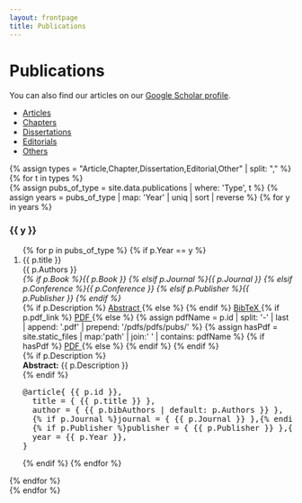 ```yaml
---
layout: frontpage
title: Publications
---
```


<link rel="stylesheet" href="https://cdnjs.cloudflare.com/ajax/libs/font-awesome/6.5.1/css/all.min.css">
<link rel="stylesheet" href="{{ ASSET_PATH }}/css/publications.css">

# Publications

<p>
You can also find our articles on our
<a href="https://scholar.google.com/citations?hl=en&user=ZvYwdsUAAAAJ">Google Scholar profile</a>.
</p>

<div class="navbar">
  <div class="navbar-inner">
    <ul id="pub-tabs" class="nav nav-tabs">
      <li id="tab-article" class="active"><a href="javascript:showPubType('Article')">Articles</a></li>
      <li id="tab-chapter"><a href="javascript:showPubType('Chapter')">Chapters</a></li>
      <li id="tab-dissertation"><a href="javascript:showPubType('Dissertation')">Dissertations</a></li>
      <li id="tab-editorial"><a href="javascript:showPubType('Editorial')">Editorials</a></li>
      <li id="tab-other"><a href="javascript:showPubType('Other')">Others</a></li>
    </ul>
  </div>
</div>

<div id="pub-lists">
  {% assign types = "Article,Chapter,Dissertation,Editorial,Other" | split: "," %}
  {% for t in types %}
    <div id="pub-{{ t | downcase }}" class="pub-type{% if forloop.first %} active{% endif %}">
      {% assign pubs_of_type = site.data.publications | where: 'Type', t %}
      {% assign years = pubs_of_type | map: 'Year' | uniq | sort | reverse %}
      {% for y in years %}
        <h3 class="pubyear">{{ y }}</h3>
        <ol>
        {% for p in pubs_of_type %}
          {% if p.Year == y %}
            <li class="pub-entry">
              <span class="pub-title">{{ p.title }}</span><br>
              <span class="pub-authors">{{ p.Authors }}</span><br>
              <em>
                {% if p.Book %}{{ p.Book }}
                {% elsif p.Journal %}{{ p.Journal }}
                {% elsif p.Conference %}{{ p.Conference }}
                {% elsif p.Publisher %}{{ p.Publisher }}
                {% endif %}
              </em>
              <div class="pub-icons">
                {% if p.Description %}
                  <a href="javascript:void(0);" onclick="toggleSection('abs-{{ p.id }}')" class="pub-action">
                    <i class="fas fa-file-alt"></i> Abstract
                  </a>
                {% else %}
                  <i class="fas fa-file-alt disabled"></i>
                {% endif %}
                <a href="javascript:void(0);" onclick="toggleSection('bib-{{ p.id }}')" class="pub-action">
                  <i class="fas fa-code"></i> BibTeX
                </a>
                {% if p.pdf_link %}
                  <a href="{{ p.pdf_link }}" target="_blank" class="pub-action">
                    <i class="fas fa-file-pdf"></i> PDF
                  </a>
                {% else %}
                  {% assign pdfName = p.id | split: '-' | last | append: '.pdf' | prepend: '/pdfs/pdfs/pubs/' %}
                  {% assign hasPdf = site.static_files | map:'path' | join:' ' | contains: pdfName %}
                  {% if hasPdf %}
                    <a href="{{ pdfName }}" target="_blank" class="pub-action">
                      <i class="fas fa-file-pdf"></i> PDF
                    </a>
                  {% else %}
                    <i class="fas fa-file-pdf disabled"></i>
                  {% endif %}
                {% endif %}
              </div>
              {% if p.Description %}
                <div id="abs-{{ p.id }}" class="pub-abstract">
                  <strong>Abstract:</strong> {{ p.Description }}
                </div>
              {% endif %}
              <pre id="bib-{{ p.id }}" class="pub-bibtex">@article{ {{ p.id }},
  title = { {{ p.title }} },
  author = { {{ p.bibAuthors | default: p.Authors }} },
  {% if p.Journal %}journal = { {{ p.Journal }} },{% endif %}
  {% if p.Publisher %}publisher = { {{ p.Publisher }} },{% endif %}
  year = {{ p.Year }},
}</pre>
            </li>
          {% endif %}
        {% endfor %}
        </ol>
      {% endfor %}
    </div>
  {% endfor %}
</div>

<script>
function showPubType(type){
  document.querySelectorAll('.pub-type').forEach(div => {
    div.id === 'pub-'+type.toLowerCase() ? div.classList.add('active') : div.classList.remove('active');
  });
  document.querySelectorAll('#pub-tabs li').forEach(li => {
    li.id === 'tab-'+type.toLowerCase() ? li.classList.add('active') : li.classList.remove('active');
  });
}

function toggleSection(id){
  const el = document.getElementById(id);
  if(el) el.classList.toggle('show');
}
</script>
